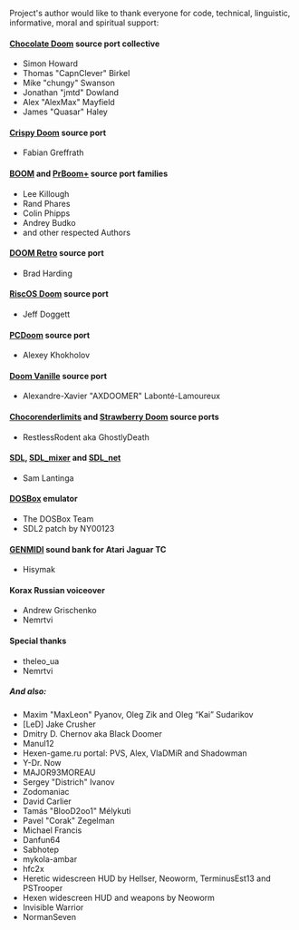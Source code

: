 Project's author would like to thank everyone for code, technical, linguistic, informative, moral and spiritual support:

#### [Chocolate Doom](https://www.chocolate-doom.org) source port collective
- Simon Howard
- Thomas "CapnClever" Birkel
- Mike "chungy" Swanson
- Jonathan "jmtd" Dowland
- Alex "AlexMax" Mayfield
- James "Quasar" Haley

#### [Crispy Doom](https://www.chocolate-doom.org/wiki/index.php/Crispy_Doom) source port 
- Fabian Greffrath

#### [BOOM](https://www.doomworld.com/idgames/themes/TeamTNT/boom/boom202) and [PrBoom+](http://prboom-plus.sourceforge.net/) source port families
- Lee Killough
- Rand Phares
- Colin Phipps
- Andrey Budko
- and other respected Authors

#### [DOOM Retro](http://doomretro.com/) source port 
- Brad Harding

#### [RiscOS Doom](https://github.com/jeffdoggett/Doom) source port 
- Jeff Doggett

#### [PCDoom](https://github.com/nukeykt/PCDoom-v2) source port 
- Alexey Khokholov

#### [Doom Vanille](https://github.com/AXDOOMER/doom-vanille) source port
- Alexandre-Xavier "AXDOOMER" Labonté-Lamoureux

#### [Chocorenderlimits](https://doomwiki.org/wiki/Chocorenderlimits) and [Strawberry Doom](http://remood.org/) source ports
- RestlessRodent aka GhostlyDeath

#### [SDL](https://www.libsdl.org/), [SDL_mixer](https://www.libsdl.org/projects/SDL_mixer/) and [SDL_net](https://www.libsdl.org/projects/SDL_net/)
- Sam Lantinga

#### [DOSBox](http://www.dosbox.com/) emulator
- The DOSBox Team
- SDL2 patch by NY00123

#### [GENMIDI](https://www.doomworld.com/forum/topic/97388-update-hisymaks-genmidi-an-enhanced-genmidi-lump-for-opl-synth/) sound bank for Atari Jaguar TC
- Hisymak

#### Korax Russian voiceover
- Andrew Grischenko
- Nemrtvi

#### Special thanks
- theleo_ua
- Nemrtvi

##### And also:
- Maxim "MaxLeon" Pyanov, Oleg Zik and Oleg “Kai” Sudarikov
- [LeD] Jake Crusher
- Dmitry D. Chernov aka Black Doomer
- Manul12
- Hexen-game.ru portal: PVS, Alex, VlaDMiR and Shadowman
- Y-Dr. Now
- MAJOR93MOREAU
- Sergey "Districh" Ivanov
- Zodomaniac
- David Carlier
- Tamás "BlooD2oo1" Mélykuti
- Pavel "Corak" Zegelman
- Michael Francis
- Danfun64
- Sabhotep
- mykola-ambar
- hfc2x
- Heretic widescreen HUD by Hellser, Neoworm, TerminusEst13 and PSTrooper
- Hexen widescreen HUD and weapons by Neoworm
- Invisible Warrior
- NormanSeven
